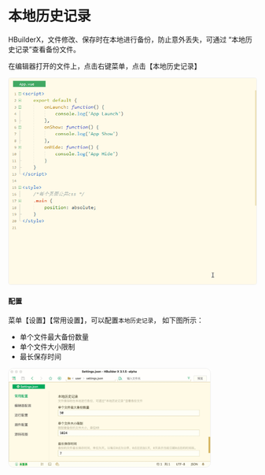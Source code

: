 # 本地历史记录

HBuilderX，文件修改、保存时在本地进行备份，防止意外丢失，可通过 “本地历史记录”查看备份文件。

在编辑器打开的文件上，点击右键菜单，点击【本地历史记录】

<img src="/static/snapshots/tutorial/localhistory.gif" style="zoom: 89%;border: 1px solid #eee;border-radius: 5px;"/>


#### 配置

菜单【设置】【常用设置】，可以配置`本地历史记录`， 如下图所示：

- 单个文件最大备份数量
- 单个文件大小限制
- 最长保存时间

<img src="/static/snapshots/tutorial/localhistory_config.jpg" style="zoom: 40%;border-radius: 25px;border: 1px solid #eee;"/>